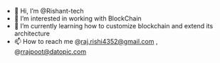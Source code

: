 - 👋 Hi, I’m @Rishant-tech
- 👀 I’m interested in working with BlockChain
- 🌱 I’m currently learning how to customize blockchain and extend its architecture
- 📫 How to reach me @raj.rishi4352@gmail.com , @rrajpoot@datopic.com 
